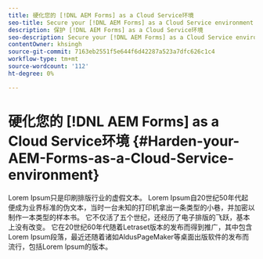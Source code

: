 ```yaml
---
title: 硬化您的 [!DNL AEM Forms] as a Cloud Service环境
seo-title: Secure your [!DNL AEM Forms] as a Cloud Service environment
description: 保护 [!DNL AEM Forms] as a Cloud Service环境
seo-description: Secure your [!DNL AEM Forms] as a Cloud Service environment
contentOwner: khsingh
source-git-commit: 7163eb2551f5e644f6d42287a523a7dfc626c1c4
workflow-type: tm+mt
source-wordcount: '112'
ht-degree: 0%

---
```



# 硬化您的 [!DNL AEM Forms] as a Cloud Service环境 {#Harden-your-AEM-Forms-as-a-Cloud-Service-environment}

Lorem Ipsum只是印刷排版行业的虚假文本。 Lorem Ipsum自20世纪50年代起便成为业界标准的伪文本，当时一台未知的打印机拿出一条类型的小巷，并加密以制作一本类型的样本书。 它不仅活了五个世纪，还经历了电子排版的飞跃，基本上没有改变。 它在20世纪60年代随着Letraset版本的发布而得到推广，其中包含Lorem Ipsum段落，最近还随着诸如AldusPageMaker等桌面出版软件的发布而流行，包括Lorem Ipsum的版本。
